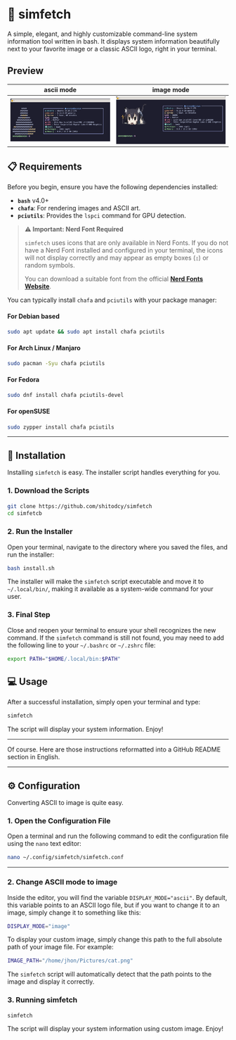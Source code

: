 # 🐧 simfetch

A simple, elegant, and highly customizable command-line system information tool written in bash. It displays system information beautifully next to your favorite image or a classic ASCII logo, right in your terminal.

## Preview

| ascii mode                              | image mode                      |
| -------------------------------------------------------------- | ---------------------------------------------------------------- |
|![image-1](https://github.com/shitodcy/simfetch/blob/main/image/simfetch-ascii.png)|![image-2](https://github.com/shitodcy/simfetch/blob/main/image/simfetch-image.png)|

## 📋 Requirements

Before you begin, ensure you have the following dependencies installed:

-   **`bash`** v4.0+
-   **`chafa`**: For rendering images and ASCII art.
-   **`pciutils`**: Provides the `lspci` command for GPU detection.

> **⚠️ Important: Nerd Font Required**
>
> `simfetch` uses icons that are only available in Nerd Fonts. If you do not have a Nerd Font installed and configured in your terminal, the icons will not display correctly and may appear as empty boxes (`▯`) or random symbols.
>
> You can download a suitable font from the official **[Nerd Fonts Website](https://www.nerdfonts.com/font-downloads)**.

You can typically install `chafa` and `pciutils` with your package manager:

#### For Debian based

```bash
sudo apt update && sudo apt install chafa pciutils
```

#### For Arch Linux / Manjaro

```bash
sudo pacman -Syu chafa pciutils
```

#### For Fedora

```bash
sudo dnf install chafa pciutils-devel
```

#### For openSUSE

```bash
sudo zypper install chafa pciutils
```

-----

## 🚀 Installation

Installing `simfetch` is easy. The installer script handles everything for you.

### 1\. Download the Scripts
```bash
git clone https://github.com/shitodcy/simfetch
cd simfetcb
```

### 2\. Run the Installer

Open your terminal, navigate to the directory where you saved the files, and run the installer:

```bash
bash install.sh
```

The installer will make the `simfetch` script executable and move it to `~/.local/bin/`, making it available as a system-wide command for your user.

### 3\. Final Step

Close and reopen your terminal to ensure your shell recognizes the new command. If the `simfetch` command is still not found, you may need to add the following line to your `~/.bashrc` or `~/.zshrc` file:

```bash
export PATH="$HOME/.local/bin:$PATH"
```

## 💻 Usage

After a successful installation, simply open your terminal and type:

```bash
simfetch
```

The script will display your system information. Enjoy\!


-----

Of course. Here are those instructions reformatted into a GitHub README section in English.

-----

## ⚙️ Configuration

Converting ASCII to image is quite easy.

### 1. Open the Configuration File

Open a terminal and run the following command to edit the configuration file using the `nano` text editor:

```bash
nano ~/.config/simfetch/simfetch.conf
```

-----

### 2. Change ASCII mode to image

Inside the editor, you will find the variable `DISPLAY_MODE="ascii"`. By default, this variable points to an ASCII logo file, but if you want to change it to an image, simply change it to something like this:

```bash
DISPLAY_MODE="image"
```

To display your custom image, simply change this path to the full absolute path of your image file. For example:

```bash
IMAGE_PATH="/home/jhon/Pictures/cat.png"
```

The `simfetch` script will automatically detect that the path points to the image and display it correctly.


### 3. Running simfetch

```bash
simfetch
```

The script will display your system information using custom image. Enjoy\!

